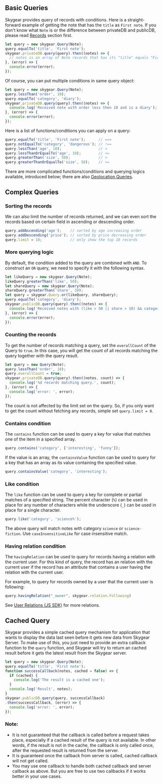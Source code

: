 <a name="basic-queries"></a>
## Basic Queries

Skygear provides query of records with conditions. Here is a straight-forward
example of getting the note that has the `title` as `First note`. If you don't
know what `Note` is or the difference between privateDB and publicDB, please
read [Records](/js/guide/record) section first.

``` javascript
let query = new skygear.Query(Note);
query.equalTo('title', 'First note');
skygear.privateDB.query(query).then((notes) => {
  // notes is an array of Note records that has its "title" equals "First note"
}, (error) => {
  console.error(error);
});
```

Of course, you can put multiple conditions in same query object:

``` javascript
let query = new skygear.Query(Note);
query.lessThan('order', 10);
query.equalTo('category', 'diary');
skygear.privateDB.query(query).then((notes) => {
  console.log('Received note with order less then 10 and is a diary');
}, (error) => {
  console.error(error);
});
```

Here is a list of functions/conditions you can apply on a query:

``` javascript
query.equalTo('title', 'First note');      // ===
query.notEqualTo('category', 'dangerous'); // !==
query.lessThan('age', 10);                 // <
query.lessThanOrEqualTo('age', 10);        // <=
query.greaterThan('size', 50);             // >
query.greaterThanOrEqualTo('size', 50);    // >=
```

There are more complicated functions/conditions and querying logics available,
introduced below; there are also [Geolocation Queries](/js/guide/geolocation).

<a name="complex-queries"></a>
## Complex Queries

### Sorting the records

We can also limit the number of records returned, and we can even sort
the records based on certain field in ascending or descending order.

``` javascript
query.addAscending('age');    // sorted by age increasing order
query.addDescending('price'); // sorted by price decreasing order
query.limit = 10;             // only show the top 10 records
```

### More querying logic

By default, the condition added to the query are combined with `AND`. To
construct an `OR` query, we need to specify it with the following syntax.

``` javascript
let likeQuery = new skygear.Query(Note);
likeQuery.greaterThan('like', 50);
let shareQuery = new skygear.Query(Note);
shareQuery.greaterThan('share', 10);
let query = skygear.Query.or(likeQuery, shareQuery);
query.equalTo('category', 'diary');
skygear.publicDB.query(query).then((notes) => {
  console.log('Received notes with (like > 50 || share > 10) && category == diary');
}, (error) => {
  console.error(error);
});
```

### Counting the records

To get the number of records matching a query, set the `overallCount`
of the Query to `true`. In this case, you will get the count of all records
matching the query together with the query result.

``` javascript
let query = new Query(Note);
query.lessThan('order', 10);
query.overallCount = true;
skygear.privateDB.query(query).then((notes, count) => {
  console.log('%d records matching query.', count);
}, (error) => {
  console.log('error: ', error);
});
```

The count is not affected by the limit set on the query. So, if you only want
to get the count without fetching any records, simple set `query.limit = 0`.

### Contains condition

The `contains` function can be used to query a key for value that matches one of the
item in a specified array.

```javascript
query.contains('category', ['interesting', 'funny']);
```

If the value is an array, the `containsValue` function can be used to query for
a key that has an array as its value containing the specified value.

```javascript
query.containsValue('category', 'interesting');
```

### Like condition

The `like` function can be used to query a key for complete or partial matches
of a specified string. The percent character (`%`) can be used in place
for any number of characters while the underscore (`_`) can be used in place
for a single character.

```javascript
query.like('category', 'science%');
```

The above query will match notes with category `science` or `science-fiction`.
Use `caseInsensitiveLike` for case insensitive match.

### Having relation condition

The `havingRelation` can be used to query for records having a relation with
the current user. For this kind of query, the record has an relation with
the current user if the record has an attribute that contains a user having
the relation with the current user.

For example, to query for records owned by a user that the current user is following:

```javascript
query.havingRelation("_owner", skygear.relation.Following)
```

See [User Relations (JS SDK)](/js/guide/relation) for more relations.

<a name="cached-query"></a>
## Cached Query

Skygear provides a simple cached query mechanism for application that wants to
display the data last seen before it gets new data from Skygear Server. To make
use of this, you just need to provide an extra callback function to the `query`
function, and Skygear will try to return an cached result before it gets the
latest result from the Skygear server.

``` javascript
let query = new skygear.Query(Note);
query.equalTo('title', 'First note');
function successCallback(notes, cached = false) => {
  if (cached) {
    console.log('The result is a cached one');
  }
  console.log('Result', notes);
}
skygear.publicDB.query(query, successCallback)
.then(successCallback, (error) => {
  console.log('error: ', error);
});
```

### Note:

- It is not guaranteed that the callback is called before a request takes
  place, especially if a cached result of the query is not available.
  In other words, if the result is not in the cache, the callback is only
  called once, after the requested result is returned from the server.
- It is guaranteed once the callback from server is called, cached callback will
  not get called.
- You may use one callback to handle both cached callback and server
  callback as above. But you are free to use two callbacks if it works
  better in your use cases.
